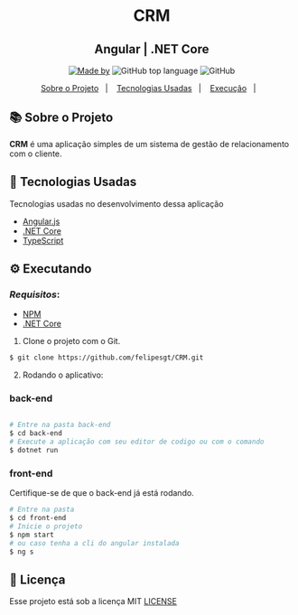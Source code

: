 <h1 align="center">
    CRM
</h1>
<h2 align="center">
   Angular | .NET Core
</h2>

<p align="center">
<a href="https://www.linkedin.com/in/felipe-gon%C3%A7alves-33bb09187/">
    <img alt="Made by" src="https://img.shields.io/badge/made%20by-Felipe%20Gonçalves-%239871F5"></a>
  <img alt="GitHub top language" src="https://img.shields.io/github/languages/top/felipesgt/CRM?style=flat-square">
  <img alt="GitHub" src="https://img.shields.io/github/license/felipesgt/CRM?style=flat-square"> 
</p>



<p align="center">
  <a href="#-sobre-o-projeto">Sobre o Projeto</a>&nbsp;&nbsp;&nbsp;|&nbsp;&nbsp;&nbsp;
  <a href="#-tecnologias-usadas">Tecnologias Usadas</a>&nbsp;&nbsp;&nbsp;|&nbsp;&nbsp;&nbsp;
  <a href="#-executando">Execução</a>&nbsp;&nbsp;&nbsp;|&nbsp;&nbsp;&nbsp;
</p>



## 📚 Sobre o Projeto
**CRM** é uma aplicação simples de um sistema de gestão de relacionamento com o cliente.


## 🚀 Tecnologias Usadas
  Tecnologias usadas no desenvolvimento dessa aplicação

- [Angular.js](https://angular.io/)
- [.NET Core](https://dotnet.microsoft.com/)
- [TypeScript](https://www.typescriptlang.org/)


## ⚙ Executando

  ### *Requisitos*:

- [NPM](https://nodejs.org/en/download/)
- [.NET Core](https://dotnet.microsoft.com/download)

1. Clone o projeto com o Git.

```bash
$ git clone https://github.com/felipesgt/CRM.git
```

2. Rodando o aplicativo:
### back-end

```bash

# Entre na pasta back-end
$ cd back-end
# Execute a aplicação com seu editor de codigo ou com o comando
$ dotnet run
```

### front-end

Certifique-se de que o back-end já está rodando.

```bash
# Entre na pasta
$ cd front-end
# Inicie o projeto
$ npm start
# ou caso tenha a cli do angular instalada
$ ng s
```


## 📜 Licença

Esse projeto está sob a licença MIT [LICENSE](LICENSE.md) 

